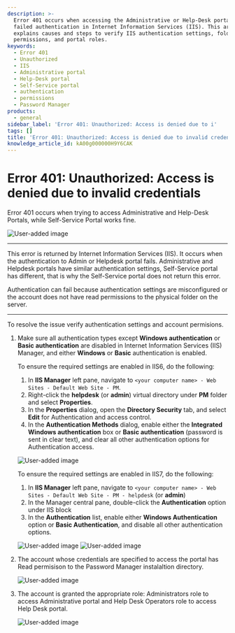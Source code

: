```yaml
---
description: >-
  Error 401 occurs when accessing the Administrative or Help-Desk portals due to
  failed authentication in Internet Information Services (IIS). This article
  explains causes and steps to verify IIS authentication settings, folder
  permissions, and portal roles.
keywords:
  - Error 401
  - Unauthorized
  - IIS
  - Administrative portal
  - Help-Desk portal
  - Self-Service portal
  - authentication
  - permissions
  - Password Manager
products:
  - general
sidebar_label: 'Error 401: Unauthorized: Access is denied due to i'
tags: []
title: 'Error 401: Unauthorized: Access is denied due to invalid credentials'
knowledge_article_id: kA00g000000H9Y6CAK
---
```


# Error 401: Unauthorized: Access is denied due to invalid credentials

Error 401 occurs when trying to access Administrative and Help-Desk Portals, while Self-Service Portal works fine.

![User-added image](./images/ka04u00000116cs_0EM700000004xce.png)

---

This error is returned by Internet Information Services (IIS). It occurs when the authentication to Admin or Helpdesk portal fails. Administrative and Helpdesk portals have similar authentication settings, Self-Service portal has different, that is why the Self-Service portal does not return this error.

Authentication can fail because authentication settings are misconfigured or the account does not have read permissions to the physical folder on the server.

---

To resolve the issue verify authentication settings and account permisions.

1. Make sure all authentication types except **Windows authentication** or **Basic authentication** are disabled in Internet Information Services (IIS) Manager, and either **Windows** or **Basic** authentication is enabled.

   To ensure the required settings are enabled in IIS6, do the following:

   1. In **IIS Manager** left pane, navigate to `<your computer name> - Web Sites - Default Web Site - PM`.
   2. Right-click the **helpdesk** (or **admin**) virtual directory under **PM** folder and select **Properties**.
   3. In the **Properties** dialog, open the **Directory Security** tab, and select **Edit** for Authentication and access control.
   4. In the **Authentication Methods** dialog, enable either the **Integrated Windows authentication** box or **Basic authentication** (password is sent in clear text), and clear all other authentication options for Authentication access.

   ![User-added image](./images/ka04u00000116cs_0EM700000004xcF.png)

   To ensure the required settings are enabled in IIS7, do the following:

   1. In **IIS Manager** left pane, navigate to `<your computer name> - Web Sites - Default Web Site - PM - helpdesk` (or **admin**)
   2. In the Manager central pane, double-click the **Authentication** option under IIS block
   3. In the **Authentication** list, enable either **Windows Authentication** option or **Basic Authentication**, and disable all other authentication options.

   ![User-added image](./images/ka04u00000116cs_0EM700000004xcK.png) ![User-added image](./images/ka04u00000116cs_0EM700000004xcP.png)

2. The account whose credentials are specified to access the portal has Read permisison to the Password Manager instalaltion directory.

   ![User-added image](./images/ka04u00000116cs_0EM700000004xcj.png)

3. The account is granted the appropriate role: Administrators role to access Administrative portal and Help Desk Operators role to access Help Desk portal.

   ![User-added image](./images/ka04u00000116cs_0EM700000004xco.png)

<div id="cke_pastebin" style={{width: '1px', height: '1px'}}></div>
